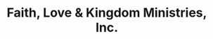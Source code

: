 ---
title: "Faith, Love & Kingdom Ministries, Inc."
url: /clayton/faith-love-and-kingdom-ministries-inc/
shop: gas
---
